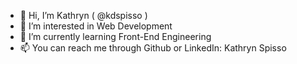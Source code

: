 - 👋 Hi, I’m Kathryn ( @kdspisso )
- 👀 I’m interested in Web Development
- 🌱 I’m currently learning Front-End Engineering
- 📫 You can reach me through Github or LinkedIn: Kathryn Spisso

<!---
kdspisso/kdspisso is a ✨ special ✨ repository because its `README.md` (this file) appears on your GitHub profile.
You can click the Preview link to take a look at your changes.
--->
